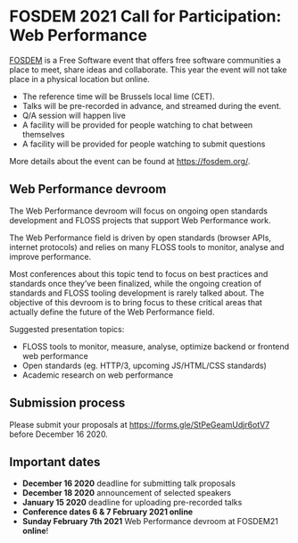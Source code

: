 # FOSDEM 2021 Call for Participation: Web Performance

[FOSDEM](https://fosdem.org/2021/) is a Free Software event that offers free software communities a place to meet, share ideas and collaborate. This year the event will not take place in a physical location but online.

* The reference time will be Brussels local lime (CET).
* Talks will be pre-recorded in advance, and streamed during the event.
* Q/A session will happen live
* A facility will be provided for people watching to chat between themselves
* A facility will be provided for people watching to submit questions

More details about the event can be found at https://fosdem.org/.

## Web Performance devroom

The Web Performance devroom will focus on ongoing open standards development and FLOSS projects that support Web Performance work.

The Web Performance field is driven by open standards (browser APIs, internet protocols) and relies on many FLOSS tools to monitor, analyse and improve performance.

Most conferences about this topic tend to focus on best practices and standards once they’ve been finalized, while the ongoing creation of standards and FLOSS tooling development is rarely talked about. The objective of this devroom is to bring focus to these critical areas that actually define the future of the Web Performance field.

Suggested presentation topics:
- FLOSS tools to monitor, measure, analyse, optimize backend or frontend web performance
- Open standards (eg. HTTP/3, upcoming JS/HTML/CSS standards)
- Academic research on web performance

## Submission process

Please submit your proposals at https://forms.gle/StPeGeamUdjr6otV7 before December 16 2020.

## Important dates

- **December 16 2020** deadline for submitting talk proposals
- **December 18 2020** announcement of selected speakers
- **January 15 2020** deadline for uploading pre-recorded talks
- **Conference dates 6 & 7 February 2021 online**
- **Sunday February 7th 2021** Web Performance devroom at FOSDEM21 **online**!

